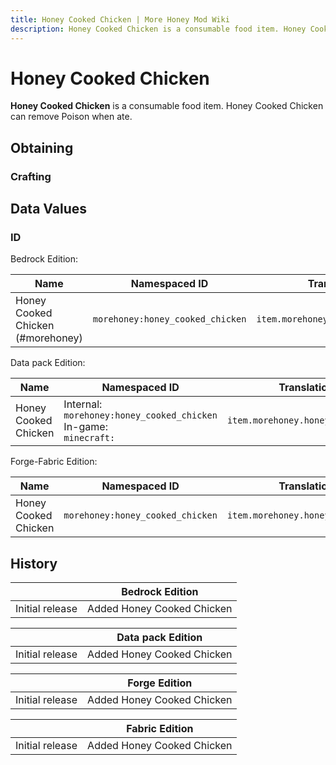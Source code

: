 ```yaml
---
title: Honey Cooked Chicken | More Honey Mod Wiki
description: Honey Cooked Chicken is a consumable food item. Honey Cooked Chicken can remove Poison when ate.
---
```


# Honey Cooked Chicken

**Honey Cooked Chicken** is a consumable food item. Honey Cooked Chicken can remove Poison when ate.

## Obtaining

### Crafting

<ShapedRecipe
a1="honey_bottle" b1="" c1=""
a2="cooked_chicken" b2="" c2=""
a3="" b3="" c3=""
output="morehoney:honey_cooked_chicken"/>

## Data Values

### ID

Bedrock Edition:

| Name                             | Namespaced ID                   | Translation Key                      |
| -------------------------------- | ------------------------------- | ------------------------------------ |
| Honey Cooked Chicken (#morehoney) | `morehoney:honey_cooked_chicken` | `item.morehoney:honey_cooked_chicken` |

Data pack Edition:

| Name                 | Namespaced ID                                                            | Translation Key                      |
| -------------------- | ------------------------------------------------------------------------ | ------------------------------------ |
| Honey Cooked Chicken | Internal:<br>`morehoney:honey_cooked_chicken`<br>In-game:<br>`minecraft:` | `item.morehoney.honey_cooked_chicken` |

Forge-Fabric Edition:

| Name                 | Namespaced ID                   | Translation Key                      |
| -------------------- | ------------------------------- | ------------------------------------ |
| Honey Cooked Chicken | `morehoney:honey_cooked_chicken` | `item.morehoney.honey_cooked_chicken` |

## History

|                 | Bedrock Edition            |
| --------------- | -------------------------- |
| Initial release | Added Honey Cooked Chicken |

|                 | Data pack Edition          |
| --------------- | -------------------------- |
| Initial release | Added Honey Cooked Chicken |

|                 | Forge Edition              |
| --------------- | -------------------------- |
| Initial release | Added Honey Cooked Chicken |

|                 | Fabric Edition             |
| --------------- | -------------------------- |
| Initial release | Added Honey Cooked Chicken |
